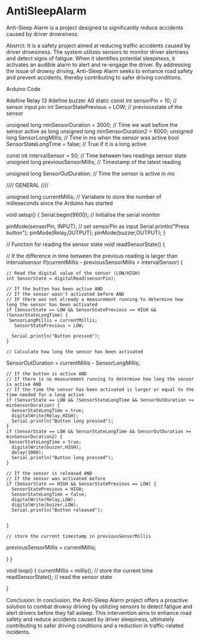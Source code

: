 # AntiSleepAlarm
Anti-Sleep Alarm is a project designed to significantly reduce accidents caused by driver drowsiness.

Abstrct:
  It is a safety project aimed at reducing traffic accidents caused by driver drowsiness. The system utilizes sensors to monitor driver alertness and detect signs of fatigue. When it identifies potential sleepiness, it activates an audible alarm to alert and re-engage the driver. By addressing the issue of drowsy driving, Anti-Sleep Alarm seeks to enhance road safety and prevent accidents, thereby contributing to safer driving conditions.
  
Arduino Code

#define Relay 13
#define buzzer A0
static const int sensorPin = 10; // sensor input pin 
int SensorStatePrevious = LOW;  // previousstate of the sensor

unsigned long minSensorDuration = 3000; // Time we wait before  the sensor active as long 
unsigned long minSensorDuration2 = 6000;
unsigned long SensorLongMillis; // Time in ms when the sensor was active
bool SensorStateLongTime = false; // True if it is a long active

const int intervalSensor = 50; // Time between two readings sensor state
unsigned long previousSensorMillis; // Timestamp of the latest reading

unsigned long SensorOutDuration; // Time the sensor is active in ms

//// GENERAL ////

unsigned long currentMillis; // Variabele to store the number of milleseconds since the Arduino has started

void setup() {
  Serial.begin(9600); // Initialise the serial monitor

  pinMode(sensorPin, INPUT); // set sensorPin as input
  Serial.println("Press button");
  pinMode(Relay,OUTPUT);
  pinMode(buzzer,OUTPUT);
}

// Function for reading the sensor state
void readSensorState() {

  // If the difference in time between the previous reading is larger than intervalsensor
  if(currentMillis - previousSensorMillis > intervalSensor) {
    
    // Read the digital value of the sensor (LOW/HIGH)
    int SensorState = digitalRead(sensorPin);    

    // If the button has been active AND
    // If the sensor wasn't activated before AND
    // IF there was not already a measurement running to determine how long the sensor has been activated
    if (SensorState == LOW && SensorStatePrevious == HIGH && !SensorStateLongTime) {
     SensorLongMillis = currentMillis;
       SensorStatePrevious = LOW;
      
      Serial.println("Button pressed");
    }

    // Calculate how long the sensor has been activated
   SensorOutDuration = currentMillis - SensorLongMillis;

    // If the button is active AND
    // If there is no measurement running to determine how long the sensor is active AND
    // If the time the sensor has been activated is larger or equal to the time needed for a long active
    if (SensorState == LOW && !SensorStateLongTime && SensorOutDuration >= minSensorDuration) {
      SensorStateLongTime = true;
      digitalWrite(Relay,HIGH);
      Serial.println("Button long pressed");
    }
    if (SensorState == LOW && SensorStateLongTime && SensorOutDuration >= minSensorDuration2) {
     SensorStateLongTime = true;
      digitalWrite(buzzer,HIGH);
      delay(1000);
      Serial.println("Button long pressed");
    }
      
    // If the sensor is released AND
    // If the sensor was activated before
    if (SensorState == HIGH && SensorStatePrevious == LOW) {
      SensorStatePrevious = HIGH;
      SensorStateLongTime = false;
      digitalWrite(Relay,LOW);
      digitalWrite(buzzer,LOW);
      Serial.println("Button released");

  
    }
    
    // store the current timestamp in previousSensorMillis
   previousSensorMillis = currentMillis;

  }
}

void loop() {
  currentMillis = millis();  // store the current time
  readSensorState(); // read the sensor state
  
}

Conclusion:
      In conclusion, the Anti-Sleep Alarm project offers a proactive solution to combat drowsy driving by utilizing sensors to detect fatigue and alert drivers before they fall asleep. This intervention aims to enhance road safety and reduce accidents caused by driver sleepiness, ultimately contributing to safer driving conditions and a reduction in traffic-related incidents.
      













